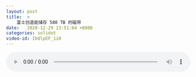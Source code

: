 ```yaml
---
layout: post
title:  >
    富士创造能储存 580 TB 的磁带
date:   2020-12-29 13:51:04 +0800
categories: solidot
video-id: IbQlpEF_1i0
---
```


<audio src="/assets/d087d22aa441fbf9ceb71253f6bc2bb6.mp3" style="width: 100%;" controls></audio>

